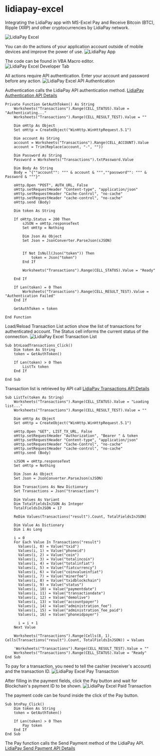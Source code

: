 # lidiapay-excel
Integrating the LidiaPay app with MS-Excel
Pay and Receive Bitcoin (BTC), Ripple (XRP) and other cryptocurrencies by LidiaPay network.

![LidiaPay Excel](https://i.ibb.co/7tmCqSZ/excel-lidia.png)

You can do the actions of your application account outside of mobile devices and improve the power of use.
![LidiaPay App](https://i.ibb.co/zFM2h61/excel-lidiapay-app.png)

The code can be found in VBA Macro editor.
![LidiaPay Excel Developer Tab](https://i.ibb.co/hf1cn3V/excel-lidia-developer-tab.png)

All actions require API authentication. Enter your account and password before any action.
![LidiaPay Excel API Authentication](https://i.ibb.co/YkWftwN/excel-lidia-authentication.png)

Authentication calls the LidiaPay API authentication method.
[LidiaPay Authentication API Details](https://api.lidia.co.in/#section_authentication)

```
Private Function GetAuthToken() As String
    Worksheets("Transactions").Range(CELL_STATUS).Value = "Authenticating..."
    Worksheets("Transactions").Range(CELL_RESULT_TEST).Value = ""
    
    Dim oHttp As Object
    Set oHttp = CreateObject("WinHttp.WinHttpRequest.5.1")

    Dim account As String
    account = Worksheets("Transactions").Range(CELL_ACCOUNT).Value
    account = Trim(Replace(account, "-", ""))

    Dim Password As String
    Password = Worksheets("Transactions").txtPassword.Value

    Dim Body As String
    Body = "{""account"": """ & account & """,""password"": """ & Password & """}"

    oHttp.Open "POST", AUTH_URL, False
    oHttp.setRequestHeader "Content-type", "application/json"
    oHttp.setRequestHeader "Cache-Control", "no-cache"
    oHttp.setRequestHeader "cache-control", "no-cache"
    oHttp.send (Body)

    Dim token As String
    
    If oHttp.Status = 200 Then
        sJSON = oHttp.responseText
        Set oHttp = Nothing
    
        Dim Json As Object
        Set Json = JsonConverter.ParseJson(sJSON)
        
    
        If Not IsNull(Json("token")) Then
            token = Json("token")
        End If
    
        Worksheets("Transactions").Range(CELL_STATUS).Value = "Ready"
            
    End If
        
    If Len(token) = 0 Then
        Worksheets("Transactions").Range(CELL_RESULT_TEST).Value = "Authentication Failed"
    End If
        
    GetAuthToken = token
    
End Function
```

Load/Reload Transaction List action show the list of transactions for authenticated account. The Status cell informs the current status of the connection.
![LidiaPay Excel Transaction List](https://i.ibb.co/4d98J04/excel-lidia-load-tx.png)

```
Sub btnLoadTransactions_Click()
    Dim token As String
    token = GetAuthToken()
    
    If Len(token) > 0 Then
        ListTx token
    End If
    
End Sub
```
Transaction list is retrieved by API call
[LidiaPay Transactions API Details](https://api.lidia.co.in/#section_transactions)

```
Sub ListTx(token As String)
    Worksheets("Transactions").Range(CELL_STATUS).Value = "Loading list..."
    Worksheets("Transactions").Range(CELL_RESULT_TEST).Value = ""
    
    Dim oHttp As Object
    Set oHttp = CreateObject("WinHttp.WinHttpRequest.5.1")

    oHttp.Open "GET", LIST_TX_URL, False
    oHttp.setRequestHeader "Authorization", "Bearer " & token
    oHttp.setRequestHeader "Content-type", "application/json"
    oHttp.setRequestHeader "Cache-Control", "no-cache"
    oHttp.setRequestHeader "cache-control", "no-cache"
    oHttp.send (Body)

    sJSON = oHttp.responseText
    Set oHttp = Nothing

    Dim Json As Object
    Set Json = JsonConverter.ParseJson(sJSON)
    
    Dim Transactions As New Dictionary
    Set Transactions = Json("transactions")

    Dim Values As Variant
    Dim TotalFieldsInJSON As Integer
    TotalFieldsInJSON = 17
    
    ReDim Values(Transactions("result").Count, TotalFieldsInJSON)
    
    Dim Value As Dictionary
    Dim i As Long
    
    i = 0
    For Each Value In Transactions("result")
      Values(i, 0) = Value("txid")
      Values(i, 1) = Value("phoneid")
      Values(i, 2) = Value("coin")
      Values(i, 3) = Value("totalincoin")
      Values(i, 4) = Value("totalinfiat")
      Values(i, 5) = Value("fiatcurrency")
      Values(i, 6) = Value("coinvalueinfiat")
      Values(i, 7) = Value("minerfee")
      Values(i, 8) = Value("txidblockchain")
      Values(i, 9) = Value("status")
      Values(i, 10) = Value("paymentdate")
      Values(i, 11) = Value("transactiondate")
      Values(i, 12) = Value("demolive")
      Values(i, 13) = Value("accountpayer")
      Values(i, 14) = Value("administration_fee")
      Values(i, 15) = Value("administration_fee_paid")
      Values(i, 16) = Value("phoneidpayer")
      
      i = i + 1
    Next Value

    Worksheets("Transactions").Range(Cells(8, 1), Cells(Transactions("result").Count, TotalFieldsInJSON)) = Values

    'Worksheets("Transactions").Range(CELL_RESULT_TEST).Value = ""
    Worksheets("Transactions").Range(CELL_STATUS).Value = "Ready"
End Sub
```

To pay for a transaction, you need to tell the cashier (receiver's account) and the transaction ID.
![LidiaPay Excel Pay Transaction](https://i.ibb.co/wNqbTNY/excel-lidia-pay-typing.png)

After filling in the payment fields, click the Pay button and wait for Blockchain's payment ID to be shown.
![LidiaPay Excel Paid Transaction](https://i.ibb.co/sFB9dMD/excel-lidia-paid.png)

The payment code can be found inside the click of the Pay button.
```
Sub btnPay_Click()
    Dim token As String
    token = GetAuthToken()
    
    If Len(token) > 0 Then
        Pay token
    End If
End Sub
```
The Pay function calls the Send Payment method of the LidiaPay API.
[LidiaPay Send Payment API Details](https://api.lidia.co.in/#section_send_payment)

